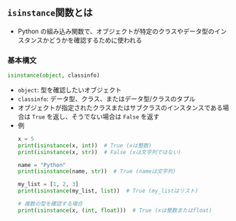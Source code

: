 ## `isinstance`関数とは
- Python の組み込み関数で、オブジェクトが特定のクラスやデータ型のインスタンスかどうかを確認するために使われる

### 基本構文
```python
isinstance(object, classinfo)
```
- `object`: 型を確認したいオブジェクト
- `classinfo`: データ型、クラス、またはデータ型/クラスのタプル
- オブジェクトが指定されたクラスまたはサブクラスのインスタンスである場合は `True` を返し、そうでない場合は `False` を返す
- 例  
  ```python
  x = 5
  print(isinstance(x, int))  # True (xは整数)
  print(isinstance(x, str))  # False (xは文字列ではない)

  name = "Python"
  print(isinstance(name, str))  # True (nameは文字列)

  my_list = [1, 2, 3]
  print(isinstance(my_list, list))  # True (my_listはリスト)

  # 複数の型を確認する場合
  print(isinstance(x, (int, float)))  # True (xは整数またはfloat)
  ```
